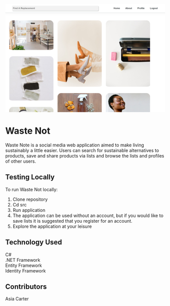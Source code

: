 ![Homepage view of WasteNot Web App](WasteNotHome.PNG)

# Waste Not
</hr>
Waste Note is a social media web application aimed to make living sustainably a little easier. Users can search for sustainable alternatives to products, save and share products via lists and browse the lists and profiles of other users. 

## Testing Locally

</hr>
To run Waste Not locally:

1. Clone repository
1. Cd src
1. Run application
1. The application can be used without an account, but if you would like to save lists it is suggested that you register for an account.
1. Explore the application at your leisure


<!-- ## User Walkthrough -->
## Technology Used

C# </br>
.NET Framework </br>
Entity Framework </br>
Identity Framework </br>

## Contributors

Asia Carter


